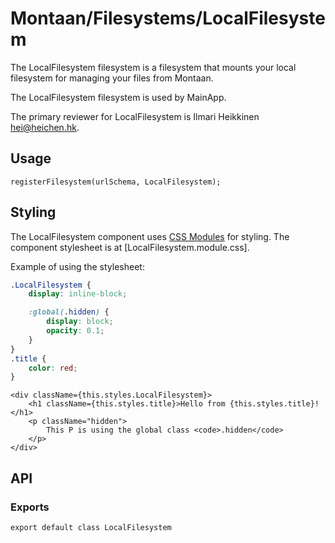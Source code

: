 # Montaan/Filesystems/LocalFilesystem

The LocalFilesystem filesystem is a filesystem that mounts your local filesystem for managing your files from Montaan.

The LocalFilesystem filesystem is used by MainApp.

The primary reviewer for LocalFilesystem is Ilmari Heikkinen <hei@heichen.hk>.

## Usage

```tsx
registerFilesystem(urlSchema, LocalFilesystem);
```

## Styling

The LocalFilesystem component uses [CSS Modules](https://github.com/css-modules/css-modules) for styling. The component stylesheet is at [LocalFilesystem.module.css].

Example of using the stylesheet:

```css
.LocalFilesystem {
	display: inline-block;

	:global(.hidden) {
		display: block;
		opacity: 0.1;
	}
}
.title {
	color: red;
}
```

```tsx
<div className={this.styles.LocalFilesystem}>
	<h1 className={this.styles.title}>Hello from {this.styles.title}!</h1>
	<p className="hidden">
		This P is using the global class <code>.hidden</code>
	</p>
</div>
```

## API

### Exports

```tsx
export default class LocalFilesystem
```
